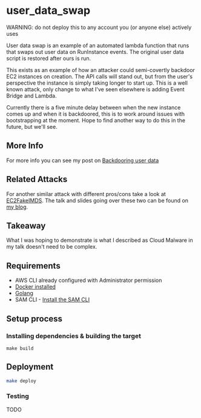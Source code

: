 # user_data_swap

WARNING: do not deploy this to any account you (or anyone else) actively uses

User data swap is an example of an automated lambda function that runs that swaps out user data on RunInstance events. The original user data script is restored after ours is run.

This exists as an example of how an attacker could semi-covertly backdoor EC2 instances on creation. The API calls will stand out, but from the user's perspective the instance is simply taking longer to start up. This is a well known attack, only change to what I've seen elsewhere is adding Event Bridge and Lambda.

Currently there is a five minute delay between when the new instance comes up and when it is backdoored, this is to work around issues with bootstrapping at the moment. Hope to find another way to do this in the future, but we'll see.

## More Info

For more info you can see my post on [Backdooring user data](https://blog.ryanjarv.sh/2020/11/27/backdooring-user-data.html)

## Related Attacks

For another similar attack with different pros/cons take a look at [EC2FakeIMDS](https://github.com/RyanJarv/EC2FakeImds). The talk and slides going over these two can be found on [my blog](https://blog.ryanjarv.sh/2020/12/04/deja-vu-in-the-cloud.html).

## Takeaway

What I was hoping to demonstrate is what I described as Cloud Malware in my talk doesn't need to be complex.

## Requirements

* AWS CLI already configured with Administrator permission
* [Docker installed](https://www.docker.com/community-edition)
* [Golang](https://golang.org)
* SAM CLI - [Install the SAM CLI](https://docs.aws.amazon.com/serverless-application-model/latest/developerguide/serverless-sam-cli-install.html)

## Setup process

### Installing dependencies & building the target 

```shell
make build
```

## Deployment

```bash
make deploy
```

### Testing

TODO
